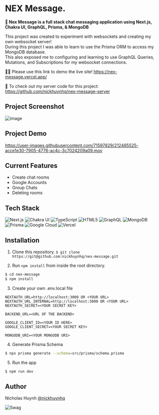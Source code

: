 # NEX Message.

**💬 Nex Message is a full stack chat messaging application using Next.js, Chakra UI, GraphQL, Prisma, & MongoDB**

This project was created to experiment with websockets and creating my own websocket server! <br>
During this project I was able to learn to use the Prisma ORM to access my MongoDB database. <br>
This also exposed me to configuring and learning to use GraphQL Queries, Mutations, and Subscriptions for my websocket connections. <br>

👨‍💻 Please use this link to demo the live site!
https://nex-message.vercel.app/

🤩 To check out my server code for this project: https://github.com/nickhuynhq/nex-message-server

## Project Screenshot
![image](https://user-images.githubusercontent.com/71597829/212443667-3e46fcdf-5b5b-4c93-9e8d-ed9dc7421bda.png)


## Project Demo
https://user-images.githubusercontent.com/71597829/212485525-acce1e30-7905-4776-ac4c-3c7024209a09.mov

## Current Features
- Create chat rooms
- Google Accounts 
- Group Chats
- Deleting rooms

## Tech Stack
![Next.js](https://img.shields.io/badge/Next-black?style=for-the-badge&logo=next.js&logoColor=white)
![Chakra UI](https://img.shields.io/static/v1?style=for-the-badge&message=Chakra+UI&color=319795&logo=Chakra+UI&logoColor=FFFFFF&label=)
![TypeScript](https://img.shields.io/badge/TypeScript-007ACC?style=for-the-badge&logo=typescript&logoColor=white)
![HTML5](https://img.shields.io/badge/HTML5-E34F26?style=for-the-badge&logo=html5&logoColor=white)
![GraphQL](https://img.shields.io/badge/-GraphQL-E10098?style=for-the-badge&logo=graphql&logoColor=white)
![MongoDB](https://img.shields.io/static/v1?style=for-the-badge&message=MongoDB&color=47A248&logo=MongoDB&logoColor=FFFFFF&label=)
![Prisma](https://img.shields.io/static/v1?style=for-the-badge&message=Prisma&color=2D3748&logo=Prisma&logoColor=FFFFFF&label=)
![Google Cloud](https://img.shields.io/badge/GoogleCloud-%234285F4.svg?style=for-the-badge&logo=google-cloud&logoColor=white)
![Vercel](https://img.shields.io/badge/vercel-%23000000.svg?style=for-the-badge&logo=vercel&logoColor=white)

## Installation

1. Clone this repository.
```$ git clone https://git@github.com:nickhuynhq/nex-message.git```


2. Run `npm install` from inside the root directory.
```bash
$ cd nex-message
$ npm install
```

3. Create your own .env.local file
```
NEXTAUTH_URL=http://localhost:3000 OR <YOUR URL>
NEXTAUTH_URL_INTERNAL=http://localhost:3000 OR <YOUR URL>
NEXTAUTH_SECRET=<YOUR SECRET KEY>

BACKEND_URL=<URL OF THE BACKEND>

GOOGLE_CLIENT_ID=<YOUR ID HERE>
GOOGLE_CLIENT_SECRET=<YOUR SECRET KEY>

MONGODB_URI=<YOUR MONGODB URI>
```

4. Generate Prisma Schema

```bash
$ npx prisma generate --schema=src/prisma/schema.prisma
```

5. Run the app

```bash
$ npm run dev
```

## Author

Nicholas Huynh [@nickhuynhq](https://github.com/nickhuynhq)

![Swag](http://ForTheBadge.com/images/badges/built-with-swag.svg)
